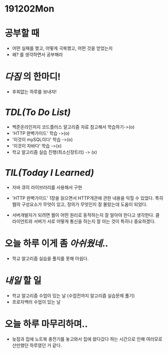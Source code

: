 # 191202Mon

# 공부할 때

- 어떤 실패를 했고, 어떻게 극복했고, 어떤 것을 얻었는지
- 왜? 를 생각하면서 공부해라

# _다짐_ 의 한마디!

- 후회없는 하루를 보내자!

<!-- # _어제_ 한 일 -->

# _TDL(To Do List)_

- 백준온라인저지 코드플러스 알고리즘 자료 참고해서 학습하기->(o)
  <!-- stack 라이브러리버전 완료 -->
- 'HTTP 완벽가이드' 학습 ->(o)
  <!-- 1장 http개관완료 -->
- '이것이 mySQL이다' 학습 ->(o)
  <!-- mysql 삭제까지? -->
- '이것이 자바다' 학습 ->(x)
- 학교 알고리즘 실습 진행(최소신장트리) -> (x)

# _TIL(Today I Learned)_

- 자바 큐의 라이브러리를 사용해서 구현
- 'HTTP 완벽가이드' 1장을 읽으면서 HTTP개관에 관한 내용을 익힐 수 있었다. 특히 웹의 구성요소가 무엇이 있고, 정의가 무엇인지 잘 몰랐는데 도움이 되었다.
- 서버개발자가 되려면 웹이 어떤 원리로 동작하는지 잘 알아야 한다고 생각한다. 클라이언트와 서버가 서로 어떻게 통신을 하는지 잘 아는 것이 특히나 중요하겠다.

    <!-- # _독서_ 하는 여유를 가져라! -->
  <!-- TIL에 독서 카테고리 만들기 -->
  <!-- # 개발자라면 _운동_ 은 필수!
  - 헬스458일차 in 메모리피트니스 am.07:30~09:00 -->

<!-- # 오늘 읽은 _it 개발, 기술 관련 기사, 블로그_ -->
<!-- TIL에 스크랩 카테고리 만들기 -->

# 오늘 하루 이게 좀 _아쉬웠네_..

- 학교 알고리즘 실습을 풀지를 못해 아쉽다.

# _내일_ 할 일

- 학교 알고리즘 수업이 있는 날 (수업전까지 알고리즘 실습문제 풀기)
- 프로자백러 수업이 있는 날

# 오늘 하루 마무리하며..

- 늦잠과 집에 노트북 충전기를 놓고와서 집에 왔다갔다 하는 시간으로 인해 여러모로 산만했던 하루였던 거 같다.
